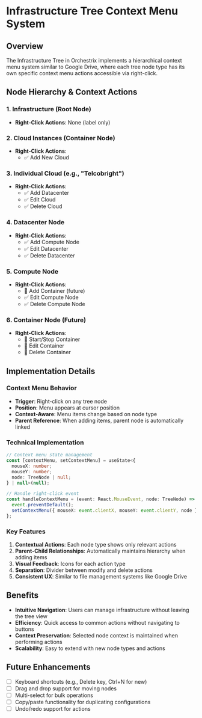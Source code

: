 # Infrastructure Tree Context Menu System

## Overview
The Infrastructure Tree in Orchestrix implements a hierarchical context menu system similar to Google Drive, where each tree node type has its own specific context menu actions accessible via right-click.

## Node Hierarchy & Context Actions

### 1. Infrastructure (Root Node)
- **Right-Click Actions**: None (label only)

### 2. Cloud Instances (Container Node)  
- **Right-Click Actions**:
  - ✅ Add New Cloud

### 3. Individual Cloud (e.g., "Telcobright")
- **Right-Click Actions**:
  - ✅ Add Datacenter
  - ✅ Edit Cloud
  - ✅ Delete Cloud

### 4. Datacenter Node
- **Right-Click Actions**:
  - ✅ Add Compute Node
  - ✅ Edit Datacenter
  - ✅ Delete Datacenter

### 5. Compute Node
- **Right-Click Actions**:
  - 🔄 Add Container (future)
  - ✅ Edit Compute Node
  - ✅ Delete Compute Node

### 6. Container Node (Future)
- **Right-Click Actions**:
  - 🔄 Start/Stop Container
  - 🔄 Edit Container
  - 🔄 Delete Container

## Implementation Details

### Context Menu Behavior
- **Trigger**: Right-click on any tree node
- **Position**: Menu appears at cursor position
- **Context-Aware**: Menu items change based on node type
- **Parent Reference**: When adding items, parent node is automatically linked

### Technical Implementation
```typescript
// Context menu state management
const [contextMenu, setContextMenu] = useState<{
  mouseX: number;
  mouseY: number;
  node: TreeNode | null;
} | null>(null);

// Handle right-click event
const handleContextMenu = (event: React.MouseEvent, node: TreeNode) => {
  event.preventDefault();
  setContextMenu({ mouseX: event.clientX, mouseY: event.clientY, node });
};
```

### Key Features
1. **Contextual Actions**: Each node type shows only relevant actions
2. **Parent-Child Relationships**: Automatically maintains hierarchy when adding items
3. **Visual Feedback**: Icons for each action type
4. **Separation**: Divider between modify and delete actions
5. **Consistent UX**: Similar to file management systems like Google Drive

## Benefits
- **Intuitive Navigation**: Users can manage infrastructure without leaving the tree view
- **Efficiency**: Quick access to common actions without navigating to buttons
- **Context Preservation**: Selected node context is maintained when performing actions
- **Scalability**: Easy to extend with new node types and actions

## Future Enhancements
- [ ] Keyboard shortcuts (e.g., Delete key, Ctrl+N for new)
- [ ] Drag and drop support for moving nodes
- [ ] Multi-select for bulk operations
- [ ] Copy/paste functionality for duplicating configurations
- [ ] Undo/redo support for actions